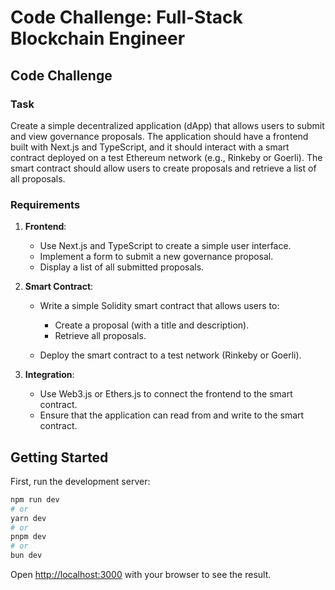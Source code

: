 # Code Challenge: Full-Stack Blockchain Engineer

## Code Challenge

### Task

Create a simple decentralized application (dApp) that allows users to submit and view governance proposals. The application should have a frontend built with Next.js and TypeScript, and it should interact with a smart contract deployed on a test Ethereum network (e.g., Rinkeby or Goerli). The smart contract should allow users to create proposals and retrieve a list of all proposals.

### Requirements

1.  **Frontend**:

    - Use Next.js and TypeScript to create a simple user interface.
    - Implement a form to submit a new governance proposal.
    - Display a list of all submitted proposals.

2.  **Smart Contract**:

    - Write a simple Solidity smart contract that allows users to:

      - Create a proposal (with a title and description).
      - Retrieve all proposals.

    - Deploy the smart contract to a test network (Rinkeby or Goerli).

3.  **Integration**:

    - Use Web3.js or Ethers.js to connect the frontend to the smart contract.
    - Ensure that the application can read from and write to the smart contract.

## Getting Started

First, run the development server:

```bash
npm run dev
# or
yarn dev
# or
pnpm dev
# or
bun dev
```

Open [http://localhost:3000](http://localhost:3000) with your browser to see the result.
